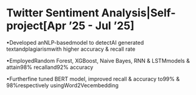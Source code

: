 # Twitter Sentiment Analysis|Self-project[Apr ’25 - Jul ’25]
•Developed anNLP-basedmodel to detectAI generated textandplagiarismwith higher accuracy & recall rate

•EmployedRandom Forest, XGBoost, Naive Bayes, RNN & LSTMmodels & attain98% recalland92% accuracy

•Furtherfine tuned BERT model, improved recall & accuracy to99% & 98%respectively usingWord2Vecembedding
